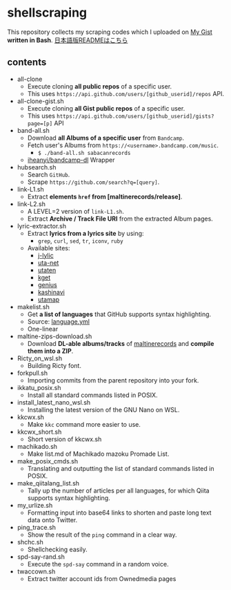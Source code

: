 # shellscraping

This repository collects my scraping codes which I uploaded on [My Gist] **written in Bash**.
[日本語版READMEはこちら]

## contents

- all-clone
  - Execute cloning **all public repos** of a specific user.
  - This uses `https://api.github.com/users/[github_userid]/repos` API.
- all-clone-gist.sh
  - Execute cloning **all Gist public repos** of a specific user.
  - This uses `https://api.github.com/users/[github_userid]/gists?page=[p]` API
- band-all.sh
  - Download **all Albums of a specific user** from `Bandcamp`.
  - Fetch user's Albums from `https://<username>.bandcamp.com/music`.
    - `$ ./band-all.sh sabacanrecords`
  - [iheanyi/bandcamp-dl](https://github.com/iheanyi/bandcamp-dl) Wrapper
- hubsearch.sh
  - Search `GitHub`.
  - Scrape `https://github.com/search?q=[query]`.
- link-L1.sh
  - Extract **elements `href` from [maltinerecords/release]**.
- link-L2.sh
  - A LEVEL=2 version of `link-L1.sh`.
  - Extract **Archive / Track File URI** from the extracted Album pages.
- lyric-extractor.sh
  - Extract **lyrics from a lyrics site** by using:
    - `grep`, `curl`, `sed`, `tr`, `iconv`, `ruby`
  - Available sites:
    - [j-lylic](http://j-lyric.net/)
    - [uta-net](https://www.uta-net.com/)
    - [utaten](https://utaten.com/)
    - [kget](http://www.kget.jp/)
    - [genius](https://genius.com/)
    - [kashinavi](https://kashinavi.com/)
    - [utamap](https://www.utamap.com/)
- makelist.sh
  - Get **a list of languages** that GitHub supports syntax highlighting.
  - Source: [language.yml](https://raw.githubusercontent.com/github/linguist/master/lib/linguist/languages.yml)
  - One-linear
- maltine-zips-download.sh
  - Download **DL-able albums/tracks** of [maltinerecords] and **compile them into a ZIP**.
- Ricty_on_wsl.sh
  - Building Ricty font.
- forkpull.sh
  - Importing commits from the parent repository into your fork.
- ikkatu_posix.sh
  - Install all standard commands listed in POSIX.
- install_latest_nano_wsl.sh
  - Installing the latest version of the GNU Nano on WSL.
- kkcwx.sh
  - Make `kkc` command more easier to use.
- kkcwx_short.sh
  - Short version of kkcwx.sh
- machikado.sh
  - Make list.md of Machikado mazoku Promade List.
- make_posix_cmds.sh
  - Translating and outputting the list of standard commands listed in POSIX.
- make_qiitalang_list.sh
  - Tally up the number of articles per all languages, for which Qiita supports syntax highlighting.
- my_urlize.sh
  - Formatting input into base64 links to shorten and paste long text data onto Twitter.
- ping_trace.sh
  - Show the result of the `ping` command in a clear way.
- shchc.sh
  - Shellchecking easily.
- spd-say-rand.sh
  - Execute the `spd-say` command in a random voice.
- twaccown.sh
  - Extract twitter account ids from Ownedmedia pages

[日本語版READMEはこちら]: https://github.com/eggplants/shellscraping/blob/master/README_ja.md

[My Gist]: https://gist.github.com/eggplants

[maltinerecords]: http://maltinerecords.cs8.biz/release.html
